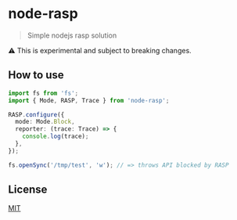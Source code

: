 # node-rasp
> Simple nodejs rasp solution

:warning: This is experimental and subject to breaking changes.

## How to use
```typescript
import fs from 'fs';
import { Mode, RASP, Trace } from 'node-rasp';

RASP.configure({
  mode: Mode.Block,
  reporter: (trace: Trace) => {
    console.log(trace);
  },
});

fs.openSync('/tmp/test', 'w'); // => throws API blocked by RASP
```

## License
[MIT](LICENCE)
